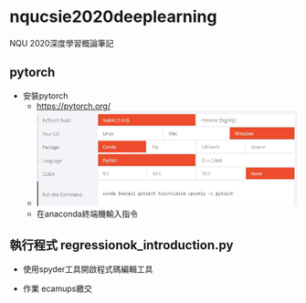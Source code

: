 # nqucsie2020deeplearning
NQU 2020深度學習概論筆記
## pytorch
- 安裝pytorch
  - https://pytorch.org/
  - ![](./pytorch.jpg)
  - 在anaconda終端機輸入指令
## 執行程式 regressionok_introduction.py
- 使用spyder工具開啟程式碼編輯工具

- 作業 ecamups繳交

